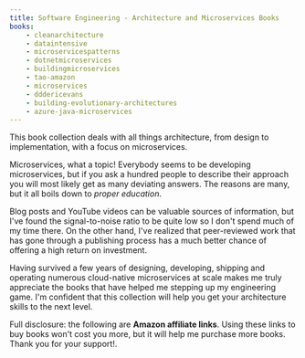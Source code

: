 ```yaml
---
title: Software Engineering - Architecture and Microservices Books
books:
    - cleanarchitecture
    - dataintensive
    - microservicespatterns
    - dotnetmicroservices
    - buildingmicroservices
    - tao-amazon
    - microservices
    - dddericevans
    - building-evolutionary-architectures
    - azure-java-microservices
---
```


This book collection deals with all things architecture, from design to implementation, with a focus on microservices.

Microservices, what a topic! Everybody seems to be developing microservices, but if you ask a hundred people to describe their approach you will most likely get as many deviating answers. The reasons are many, but it all boils down to *proper education*.

Blog posts and YouTube videos can be valuable sources of information, but I've found the signal-to-noise ratio to be quite low so I don't spend much of my time there. On the other hand, I've realized that peer-reviewed work that has gone through a publishing process has a much better chance of offering a high return on investment.

Having survived a few years of designing, developing, shipping and operating numerous cloud-native microservices at scale makes me truly appreciate the books that have helped me stepping up my engineering game. I'm confident that this collection will help you get your architecture skills to the next level.

Full disclosure: the following are <strong>Amazon affiliate links</strong>. Using these links to buy books won't cost you more, but it will help me purchase more books. Thank you for your support!.

